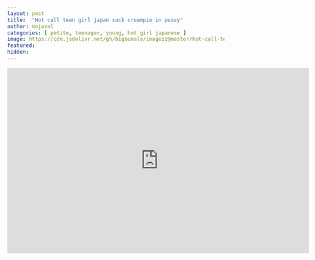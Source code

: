 ```yaml
---
layout: post
title:  "Hot call teen girl japan suck creampie in pussy"
author: mojaval
categories: [ petite, teenager, young, hot girl japanese ]
image: https://cdn.jsdelivr.net/gh/bigbunals/imagezz@master/hot-call-teen-girl-japan-suck-creampie-in-pussy___089bc2a43939358874bf804a43b577909f18a6a3.mp4.jpg
featured: 
hidden: 
---
```


<iframe src="https://openload.co/embed/DEWRt74RYyg/hot-call-teen-girl-japan-suck-creampie-in-pussy___089bc2a43939358874bf804a43b577909f18a6a3.mp4" scrolling="no" frameborder="0" width="700" height="430" allowfullscreen="true" webkitallowfullscreen="true" mozallowfullscreen="true"></iframe>